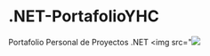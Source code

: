 # .NET-PortafolioYHC
Portafolio Personal de Proyectos .NET
<img src="<img src="https://github.com/yhorta/.NET-PortafolioYHC/blob/main/net.png">
